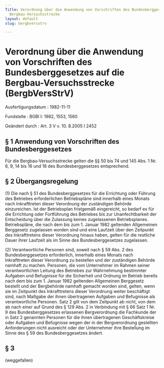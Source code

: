 ```yaml
---
Title: Verordnung über die Anwendung von Vorschriften des Bundesberggesetzes auf die
  Bergbau-Versuchsstrecke
layout: default
slug: bergbversstrv

---
```


# Verordnung über die Anwendung von Vorschriften des Bundesberggesetzes auf die Bergbau-Versuchsstrecke (BergbVersStrV)

Ausfertigungsdatum
:   1982-11-11

Fundstelle
:   BGBl I: 1982, 1553, 1560

Geändert durch
:   Art. 3 V v. 10. 8.2005 I 2452


## § 1 Anwendung von Vorschriften des Bundesberggesetzes

Für die Bergbau-Versuchsstrecke gelten die §§ 50 bis 74 und 145 Abs. 1
Nr. 6, 9, 14 bis 16 und 18 des Bundesberggesetzes entsprechend.


## § 2 Übergangsregelung

(1) Die nach § 51 des Bundesberggesetzes für die Errichtung oder
Führung des Betriebes erforderlichen Betriebspläne sind innerhalb
eines Monats nach Inkrafttreten dieser Verordnung der zuständigen
Behörde einzureichen. Ist der Betriebsplan fristgemäß eingereicht, so
bedarf es für die Errichtung oder Fortführung des Betriebes bis zur
Unanfechtbarkeit der Entscheidung über die Zulassung keines
zugelassenen Betriebsplanes. Betriebspläne, die nach dem bis zum 1.
Januar 1982 geltenden Allgemeinen Berggesetz zugelassen worden sind
und eine Laufzeit über den Zeitpunkt des Inkrafttretens dieser
Verordnung hinaus haben, gelten für die restliche Dauer ihrer Laufzeit
als im Sinne des Bundesberggesetzes zugelassen.

(2) Verantwortliche Personen sind, soweit nach § 59 Abs. 2 des
Bundesberggesetzes erforderlich, innerhalb eines Monats nach
Inkrafttreten dieser Verordnung zu bestellen und der zuständigen
Behörde namhaft zu machen. Personen, die vom Unternehmer im Rahmen
seiner verantwortlichen Leitung des Betriebes zur Wahrnehmung
bestimmter Aufgaben und Befugnisse für die Sicherheit und Ordnung im
Betrieb bereits nach dem bis zum 1. Januar 1982 geltenden Allgemeinen
Berggesetz bestellt und der Bergbehörde namhaft gemacht worden sind,
gelten, wenn sie im Zeitpunkt des Inkrafttretens dieser Verordnung
weiter beschäftigt sind, nach Maßgabe der ihnen übertragenen Aufgaben
und Befugnisse als verantwortliche Personen. Satz 2 gilt von dem
Zeitpunkt ab nicht, von dem ab nach einer auf Grund des § 129 Abs. 2
in Verbindung mit § 66 Satz 1 Nr. 9 des Bundesberggesetzes erlassenen
Bergverordnung die Fachkunde der in Satz 2 genannten Personen für die
ihnen übertragenen Geschäftskreise oder Aufgaben und Befugnisse wegen
der in der Bergverordnung gestellten Anforderungen nicht ausreicht
oder der Unternehmer ihre Bestellung im Sinne des § 59 des
Bundesberggesetzes ändert.


## § 3

(weggefallen)


